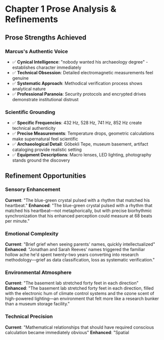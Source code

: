 # Chapter 1 Prose Analysis & Refinements

## **Prose Strengths Achieved**

### **Marcus's Authentic Voice**
- ✅ **Cynical Intelligence**: "nobody wanted his archaeology degree" - establishes character immediately
- ✅ **Technical Obsession**: Detailed electromagnetic measurements feel genuine
- ✅ **Systematic Approach**: Methodical verification process shows analytical nature
- ✅ **Professional Paranoia**: Security protocols and encrypted drives demonstrate institutional distrust

### **Scientific Grounding**
- ✅ **Specific Frequencies**: 432 Hz, 528 Hz, 741 Hz, 852 Hz create technical authenticity
- ✅ **Precise Measurements**: Temperature drops, geometric calculations make supernatural feel scientific
- ✅ **Archaeological Detail**: Göbekli Tepe, museum basement, artifact cataloging provide realistic setting
- ✅ **Equipment Descriptions**: Macro lenses, LED lighting, photography stands ground the discovery

## **Refinement Opportunities**

### **Sensory Enhancement**
**Current**: "The blue-green crystal pulsed with a rhythm that matched his heartbeat."
**Enhanced**: "The blue-green crystal pulsed with a rhythm that matched his heartbeat—not metaphorically, but with precise biorhythmic synchronization that his enhanced perception could measure at 68 beats per minute."

### **Emotional Complexity**
**Current**: "Brief grief when seeing parents' names, quickly intellectualized"
**Enhanced**: "Jonathan and Sarah Reeves' names triggered the familiar hollow ache he'd spent twenty-two years converting into research methodology—grief as data classification, loss as systematic verification."

### **Environmental Atmosphere**
**Current**: "The basement lab stretched forty feet in each direction"
**Enhanced**: "The basement lab stretched forty feet in each direction, filled with the electronic hum of climate control systems and the ozone scent of high-powered lighting—an environment that felt more like a research bunker than a museum storage facility."

### **Technical Precision**
**Current**: "Mathematical relationships that should have required conscious calculation became immediately obvious"
**Enhanced**: "Spatial